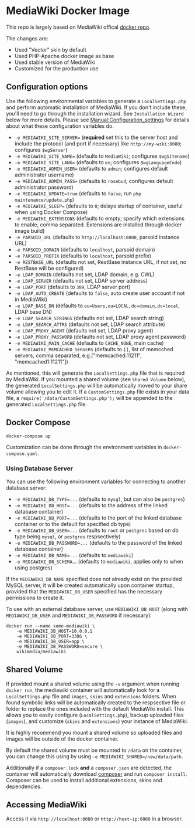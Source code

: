 # MediaWiki Docker Image

This repo is largely based on MediaWiki offical [docker repo](https://github.com/wikimedia/mediawiki-docker).

The changes are:

* Used "Vector" skin by default
* Used PHP-Apache docker image as base
* Used stable version of MediaWiki
* Customized for the production use

## Configuration options

Use the following environmental variables to generate a `LocalSettings.php` and perform automatic installation of MediaWiki. If you don't include these, you'll need to go through the installation wizard. See `Installation Wizard` below for more details. Please see [Manual:Configuration_settings](https://www.mediawiki.org/wiki/Manual:Configuration_settings) for details about what these configuration variables do.

 - `-e MEDIAWIKI_SITE_SERVER=` (**required** set this to the server host and include the protocol (and port if necessary) like `http://my-wiki:8080`; configures `$wgServer`)
 - `-e MEDIAWIKI_SITE_NAME=` (defaults to `MediaWiki`; configures `$wgSitename`)
 - `-e MEDIAWIKI_SITE_LANG=` (defaults to `en`; configures `$wgLanguageCode`)
 - `-e MEDIAWIKI_ADMIN_USER=` (defaults to `admin`; configures default administrator username)
 - `-e MEDIAWIKI_ADMIN_PASS=` (defaults to `rosebud`; configures default administrator password)
 - `-e MEDIAWIKI_UPDATE=true` (defaults to `false`; run `php maintenance/update.php`)
 - `-e MEDIAWIKI_SLEEP=` (defaults to `0`; delays startup of container, useful when using Docker Compose)
 - `-e MEDIAWIKI_EXTENSIONS` (defaults to empty; specify which extensions to enable, comma separated. Extensions are installed through docker image build)
 - `-e PARSOID_URL` (defaults to `http://localhost:8000`, parsoid instance URL)
 - `-e PARSOID_DOMAIN` (defaults to `localhost`, parsoid domain)
 - `-e PARSOID_PREFIX` (defaults to `localhost`, parsoid prefix)
 - `-e RESTBASE_URL` (defaults not set, RestBase instance URL, if not set, no RestBase will be configured)
 - `-e LDAP_DOMAIN` (defaults not set, LDAP domain, e.g. CWL)
 - `-e LDAP_SERVER` (defaults not set, LDAP server address)
 - `-e LDAP_PORT` (defaults to `389`, LDAP server port)
 - `-e LDAP_AUTO_CREATE` (defaults to `false`, auto create user account if not in MediaWiki)
 - `-e LDAP_BASE_DN` (defaults to `ou=Users,ou=LOCAL,dc=domain,dc=local`, LDAP base DN)
 - `-e LDAP_SEARCH_STRINGS` (defaults not set, LDAP search string)
 - `-e LDAP_SEARCH_ATTRS` (defaults not set, LDAP search attribute)
 - `-e LDAP_PROXY_AGENT` (defaults not set, LDAP proxy agent)
 - `-e LDAP_PROXY_PASSWORD` (defaults not set, LDAP proxy agent password)
 - `-e MEDIAWIKI_MAIN_CACHE` (defaults to `CACHE_NONE`, main cache)
 - `-e MEDIAWIKI_MEMCACHED_SERVERS` (defaults to `[]`, list of memcched servers, comma separated, e.g.["memcached:11211", "memcached1:11211"])

As mentioned, this will generate the `LocalSettings.php` file that is required by MediaWiki. If you mounted a shared volume (see `Shared Volume` below), the generated `LocalSettings.php` will be automatically moved to your share volume allowing you to edit it. If a `CustomSettings.php` file exists in your data file, a `require('/data/CustomSettings.php');` will be appended to the generated `LocalSettings.php` file.

## Docker Compose

```bash
docker-compose up
```
Customization can be done through the environment variables in `docker-compose.yaml`.

### Using Database Server

You can use the following environment variables for connecting to another database server:

 - `-e MEDIAWIKI_DB_TYPE=...` (defaults to `mysql`, but can also be `postgres`)
 - `-e MEDIAWIKI_DB_HOST=...` (defaults to the address of the linked database container)
 - `-e MEDIAWIKI_DB_PORT=...` (defaults to the port of the linked database container or to the default for specified db type)
 - `-e MEDIAWIKI_DB_USER=...` (defaults to `root` or `postgres` based on db type being `mysql`, or `postgres` respsectively)
 - `-e MEDIAWIKI_DB_PASSWORD=...` (defaults to the password of the linked database container)
 - `-e MEDIAWIKI_DB_NAME=...` (defaults to `mediawiki`)
 - `-e MEDIAWIKI_DB_SCHEMA`... (defaults to `mediawiki`, applies only to when using postgres)

If the `MEDIAWIKI_DB_NAME` specified does not already exist on the provided MySQL
server, it will be created automatically upon container startup, provided
that the `MEDIAWIKI_DB_USER` specified has the necessary permissions to create
it.

To use with an external database server, use `MEDIAWIKI_DB_HOST` (along with
`MEDIAWIKI_DB_USER` and `MEDIAWIKI_DB_PASSWORD` if necessary):

    docker run --name some-mediawiki \
        -e MEDIAWIKI_DB_HOST=10.0.0.1
        -e MEDIAWIKI_DB_PORT=3306 \
        -e MEDIAWIKI_DB_USER=app \
        -e MEDIAWIKI_DB_PASSWORD=secure \
        wikimedia/mediawiki

## Shared Volume

If provided mount a shared volume using the `-v` argument when running `docker run`, the mediawiki container will automatically look for a `LocalSettings.php` file and `images`, `skins` and `extensions` folders. When found symbolic links will be automatically created to the respsective file or folder to replace the ones included with the default MediaWiki install. This allows you to easily configure (`LocalSettings.php`), backup uploaded files (`images`), and customize (`skins` and `extensions`) your instance of MediaWiki.

It is highly recommend you mount a shared volume so uploaded files and images will be outside of the docker container.

By default the shared volume must be mounted to `/data` on the container, you can change this using by using `-e MEDIAWIKI_SHARED=/new/data/path`.

Additionally if a `composer.lock` **and** a `composer.json` are detected, the container will automatically download [composer](https://getcomposer.org) and run `composer install`. Composer can be used to install additional extensions, skins and dependencies.

## Accessing MediaWiki


Access it via `http://localhost:8080` or `http://host-ip:8080` in a browser.
